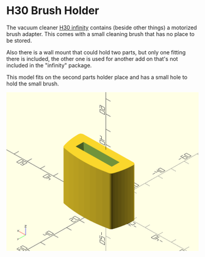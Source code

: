 H30 Brush Holder
================

The vacuum cleaner [H30 infinity][eufy] contains (beside other things) a
motorized brush adapter. This comes with a small cleaning brush that has no
place to be stored.

Also there is a wall mount that could hold two parts, but only one fitting
there is included, the other one is used for another add on that's not included
in the "infinity" package.

This model fits on the second parts holder place and has a small hole
to hold the small brush.


![brush holder moderl](h30-brush-holder.png)


[eufy]: https://de.eufy.com/products/t2522g23

